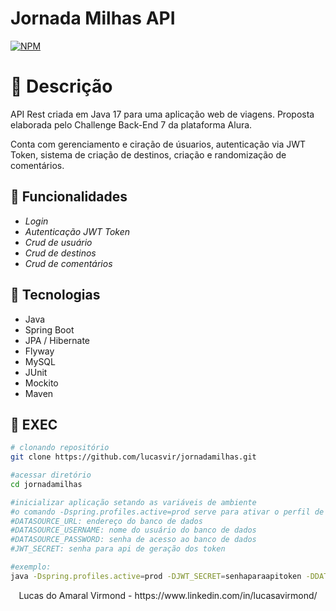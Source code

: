 # Jornada Milhas API
[![NPM](https://img.shields.io/npm/l/react)](https://github.com/lucasvir/jornadamilhas/blob/main/LICENSE)

# :scroll: Descrição

API Rest criada em Java 17 para uma aplicação web de viagens. Proposta elaborada pelo Challenge Back-End 7 da plataforma Alura.

Conta com gerenciamento e ciração de úsuarios, autenticação via JWT Token, sistema de criação de destinos, criação e randomização de comentários.

## :wrench: Funcionalidades

- *Login*
- *Autenticação JWT Token*
- *Crud de usuário*
- *Crud de destinos*
- *Crud de comentários*

## :toolbox: Tecnologias

- Java
- Spring Boot
- JPA / Hibernate
- Flyway
- MySQL
- JUnit
- Mockito
- Maven

## :construction: EXEC

```bash
# clonando repositório
git clone https://github.com/lucasvir/jornadamilhas.git

#acessar diretório
cd jornadamilhas

#inicializar aplicação setando as variáveis de ambiente
#o comando -Dspring.profiles.active=prod serve para ativar o perfil de produção, abilitando as variáveis de ambiente.
#DATASOURCE_URL: endereço do banco de dados
#DATASOURCE_USERNAME: nome do usuário do banco de dados
#DATASOURCE_PASSWORD: senha de acesso ao banco de dados
#JWT_SECRET: senha para api de geração dos token

#exemplo:
java -Dspring.profiles.active=prod -DJWT_SECRET=senhaparaapitoken -DDATASOURCE_URL=jdbc:mysql://endereco.do.db/nomedodb -DDATASOURCE_USERNAME=nomedousuario -DDATASOURCE_PASSWORD=senhadousuario -jar target/api-0.0.1-SNAPSHOT.jar
```


<center> Lucas do Amaral Virmond - https://www.linkedin.com/in/lucasavirmond/ </center> 
